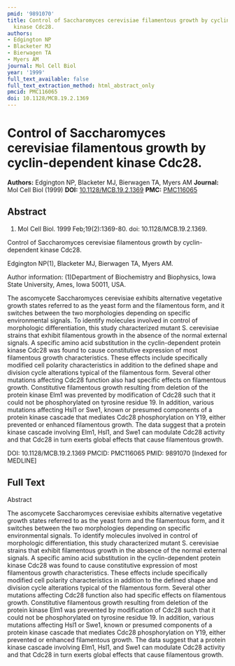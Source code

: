 ```yaml
---
pmid: '9891070'
title: Control of Saccharomyces cerevisiae filamentous growth by cyclin-dependent
  kinase Cdc28.
authors:
- Edgington NP
- Blacketer MJ
- Bierwagen TA
- Myers AM
journal: Mol Cell Biol
year: '1999'
full_text_available: false
full_text_extraction_method: html_abstract_only
pmcid: PMC116065
doi: 10.1128/MCB.19.2.1369
---
```


# Control of Saccharomyces cerevisiae filamentous growth by cyclin-dependent kinase Cdc28.
**Authors:** Edgington NP, Blacketer MJ, Bierwagen TA, Myers AM
**Journal:** Mol Cell Biol (1999)
**DOI:** [10.1128/MCB.19.2.1369](https://doi.org/10.1128/MCB.19.2.1369)
**PMC:** [PMC116065](https://www.ncbi.nlm.nih.gov/pmc/articles/PMC116065/)

## Abstract

1. Mol Cell Biol. 1999 Feb;19(2):1369-80. doi: 10.1128/MCB.19.2.1369.

Control of Saccharomyces cerevisiae filamentous growth by cyclin-dependent 
kinase Cdc28.

Edgington NP(1), Blacketer MJ, Bierwagen TA, Myers AM.

Author information:
(1)Department of Biochemistry and Biophysics, Iowa State University, Ames, Iowa 
50011, USA.

The ascomycete Saccharomyces cerevisiae exhibits alternative vegetative growth 
states referred to as the yeast form and the filamentous form, and it switches 
between the two morphologies depending on specific environmental signals. To 
identify molecules involved in control of morphologic differentiation, this 
study characterized mutant S. cerevisiae strains that exhibit filamentous growth 
in the absence of the normal external signals. A specific amino acid 
substitution in the cyclin-dependent protein kinase Cdc28 was found to cause 
constitutive expression of most filamentous growth characteristics. These 
effects include specifically modified cell polarity characteristics in addition 
to the defined shape and division cycle alterations typical of the filamentous 
form. Several other mutations affecting Cdc28 function also had specific effects 
on filamentous growth. Constitutive filamentous growth resulting from deletion 
of the protein kinase Elm1 was prevented by modification of Cdc28 such that it 
could not be phosphorylated on tyrosine residue 19. In addition, various 
mutations affecting Hsl1 or Swe1, known or presumed components of a protein 
kinase cascade that mediates Cdc28 phosphorylation on Y19, either prevented or 
enhanced filamentous growth. The data suggest that a protein kinase cascade 
involving Elm1, Hsl1, and Swe1 can modulate Cdc28 activity and that Cdc28 in 
turn exerts global effects that cause filamentous growth.

DOI: 10.1128/MCB.19.2.1369
PMCID: PMC116065
PMID: 9891070 [Indexed for MEDLINE]

## Full Text

Abstract

The ascomycete Saccharomyces cerevisiae exhibits alternative vegetative growth states referred to as the yeast form and the filamentous form, and it switches between the two morphologies depending on specific environmental signals. To identify molecules involved in control of morphologic differentiation, this study characterized mutant S. cerevisiae strains that exhibit filamentous growth in the absence of the normal external signals. A specific amino acid substitution in the cyclin-dependent protein kinase Cdc28 was found to cause constitutive expression of most filamentous growth characteristics. These effects include specifically modified cell polarity characteristics in addition to the defined shape and division cycle alterations typical of the filamentous form. Several other mutations affecting Cdc28 function also had specific effects on filamentous growth. Constitutive filamentous growth resulting from deletion of the protein kinase Elm1 was prevented by modification of Cdc28 such that it could not be phosphorylated on tyrosine residue 19. In addition, various mutations affecting Hsl1 or Swe1, known or presumed components of a protein kinase cascade that mediates Cdc28 phosphorylation on Y19, either prevented or enhanced filamentous growth. The data suggest that a protein kinase cascade involving Elm1, Hsl1, and Swe1 can modulate Cdc28 activity and that Cdc28 in turn exerts global effects that cause filamentous growth.
